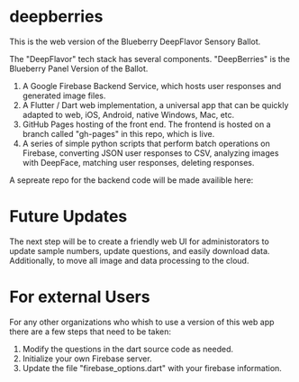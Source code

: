 # deepberries
This is the web version of the Blueberry DeepFlavor Sensory Ballot.

The "DeepFlavor" tech stack has several components. "DeepBerries" is the Blueberry Panel Version of the Ballot.
1. A Google Firebase Backend Service, which hosts user responses and generated image files.
2. A Flutter / Dart web implementation, a universal app that can be quickly adapted to web, iOS, Android, native Windows, Mac, etc.
3. GitHub Pages hosting of the front end. The frontend is hosted on a branch called "gh-pages" in this repo, which is live.
4. A series of simple python scripts that perform batch operations on Firebase, converting JSON user responses to CSV, analyzing images with DeepFace, matching user responses, deleting responses. 

A sepreate repo for the backend code will be made availible here: 

# Future Updates
The next step will be to create a friendly web UI for administorators to update sample numbers, update questions, and easily download data. Additionally, to move all image and data processing to the cloud. 

# For external Users
For any other organizations who whish to use a version of this web app there are a few steps that need to be taken:
1. Modify the questions in the dart source code as needed.
2. Initialize your own Firebase server.
3. Update the file "firebase_options.dart" with your firebase information.




